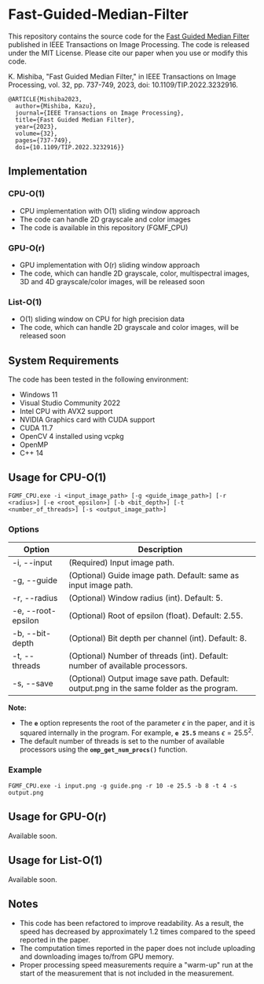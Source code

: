 # Fast-Guided-Median-Filter

This repository contains the source code for the [Fast Guided Median Filter](https://ieeexplore.ieee.org/document/10007858) published in IEEE Transactions on Image Processing.
The code is released under the MIT License.
Please cite our paper when you use or modify this code.

K. Mishiba, "Fast Guided Median Filter," in IEEE Transactions on Image Processing, vol. 32, pp. 737-749, 2023, doi: 10.1109/TIP.2022.3232916.

```
@ARTICLE{Mishiba2023,
  author={Mishiba, Kazu},
  journal={IEEE Transactions on Image Processing}, 
  title={Fast Guided Median Filter}, 
  year={2023},
  volume={32},
  pages={737-749},
  doi={10.1109/TIP.2022.3232916}}

```

## Implementation
### CPU-O(1)
- CPU implementation with O(1) sliding window approach
- The code can handle 2D grayscale and color images
- The code is available in this repository (FGMF_CPU)
### GPU-O(r)
- GPU implementation with O(r) sliding window approach
- The code, which can handle 2D grayscale, color, multispectral images, 3D and 4D grayscale/color images, will be released soon
### List-O(1)
- O(1) sliding window on CPU for high precision data
- The code, which can handle 2D grayscale and color images, will be released soon

## System Requirements
The code has been tested in the following environment:
- Windows 11
- Visual Studio Community 2022
- Intel CPU with AVX2 support
- NVIDIA Graphics card with CUDA support
- CUDA 11.7
- OpenCV 4 installed using vcpkg
- OpenMP
- C++ 14


## Usage for CPU-O(1)

```
FGMF_CPU.exe -i <input_image_path> [-g <guide_image_path>] [-r <radius>] [-e <root_epsilon>] [-b <bit_depth>] [-t <number_of_threads>] [-s <output_image_path>]

```

### Options

| Option | Description |
| --- | --- |
| -i, --input | (Required) Input image path. |
| -g, --guide | (Optional) Guide image path. Default: same as input image path. |
| -r, --radius | (Optional) Window radius (int). Default: 5. |
| -e, --root-epsilon | (Optional) Root of epsilon (float). Default: 2.55. |
| -b, --bit-depth | (Optional) Bit depth per channel (int). Default: 8. |
| -t, --threads | (Optional) Number of threads (int). Default: number of available processors. |
| -s, --save | (Optional) Output image save path. Default: output.png in the same folder as the program. |


**Note:**

- The **`e`** option represents the root of the parameter $\epsilon$ in the paper, and it is squared internally in the program. For example, **`e 25.5`** means $\epsilon = 25.5^2$.
- The default number of threads is set to the number of available processors using the **`omp_get_num_procs()`** function.

### Example

```
FGMF_CPU.exe -i input.png -g guide.png -r 10 -e 25.5 -b 8 -t 4 -s output.png

```


## Usage for GPU-O(r)
Available soon.

## Usage for List-O(1)
Available soon.


## Notes
- This code has been refactored to improve readability. As a result, the speed has decreased by approximately 1.2 times compared to the speed reported in the paper.
- The computation times reported in the paper does not include uploading and downloading images to/from GPU memory.
- Proper processing speed measurements require a "warm-up" run at the start of the measurement that is not included in the measurement.